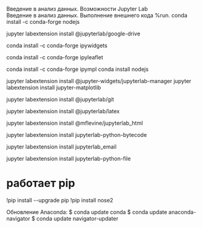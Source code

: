 Введение в анализ данных. Возможности Jupyter Lab	
Введение в анализ данных. 
Выполнение внешнего кода %run. 
conda install -c conda-forge nodejs

jupyter labextension install @jupyterlab/google-drive

conda install -c conda-forge ipywidgets

conda install -c conda-forge ipyleaflet

conda install -c conda-forge ipympl
conda install nodejs

jupyter labextension install @jupyter-widgets/jupyterlab-manager
jupyter labextension install jupyter-matplotlib

jupyter labextension install @jupyterlab/git

jupyter labextension install @jupyterlab/latex

jupyter labextension install @mflevine/jupyterlab_html

jupyter labextension install jupyterlab-python-bytecode

jupyter labextension install jupyterlab_email

jupyter labextension install jupyterlab-python-file

# работает pip
!pip install --upgrade pip
!pip install nose2

Обновление Anaconda:
$ conda update conda
$ conda update anaconda-navigator
$ conda update navigator-updater